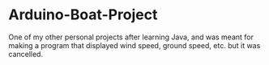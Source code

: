 # Arduino-Boat-Project
One of my other personal projects after learning Java, and was meant for making a program that displayed wind speed, ground speed, etc. but it was cancelled.
